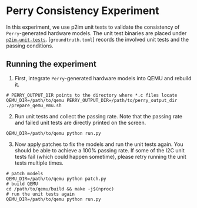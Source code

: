 # Perry Consistency Experiment
In this experiment, we use p2im unit tests to validate the consistency of `Perry`-generated hardware models. The unit test binaries are placed under [`p2im-unit-tests`](./p2im-unit-tests). [`groundtruth.toml`] records the involved unit tests and the passing conditions.

## Running the experiment
1. First, integrate `Perry`-generated hardware models into QEMU and rebuild it.
```shell
# PERRY_OUTPUT_DIR points to the directory where *.c files locate
QEMU_DIR=/path/to/qemu PERRY_OUTPUT_DIR=/path/to/perry_output_dir ./prepare_qemu_emu.sh
```

2. Run unit tests and collect the passing rate. Note that the passing rate and failed unit tests are directly printed on the screen.
```shell
QEMU_DIR=/path/to/qemu python run.py
```

3. Now apply patches to fix the models and run the unit tests again. You should be able to achieve a 100% passing rate. If some of the I2C unit tests fail (which could happen sometime), please retry running the unit tests multiple times.
```shell
# patch models
QEMU_DIR=/path/to/qemu python patch.py
# build QEMU
cd /path/to/qemu/build && make -j$(nproc)
# run the unit tests again
QEMU_DIR=/path/to/qemu python run.py
```
